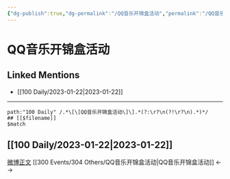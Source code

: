 ```yaml
---
{"dg-publish":true,"dg-permalink":"/QQ音乐开锦盒活动","permalink":"/QQ音乐开锦盒活动/","created":"2023-01-30T11:02:33.000+08:00","updated":"2023-04-10T16:55:01.000+08:00"}
---
```


# QQ音乐开锦盒活动

## Linked Mentions
- [[100 Daily/2023-01-22\|2023-01-22]]


---

```expander
path:"100 Daily" /.*\[\[QQ音乐开锦盒活动\]\].*(?:\r?\n(?!\r?\n).*)*/
## [[$filename]]
$match
```
## [[100 Daily/2023-01-22\|2023-01-22]]
[微博正文](https://m.weibo.cn/6466290670/4860780413455945) [[300 Events/304 Others/QQ音乐开锦盒活动\|QQ音乐开锦盒活动]]
<-->